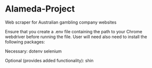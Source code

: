 # Alameda-Project
Web scraper for Australian gambling company websites

Ensure that you create a .env file containing the path to your Chrome webdriver before running the file. User will need also need to  install the following packages:

Necessary:
dotenv
selenium 

Optional (provides added functionality):
shin

